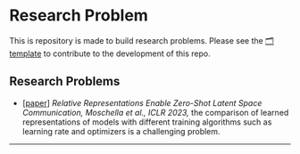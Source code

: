 # Research Problem

This is repository is made to build research problems. Please see the [🗂template](papers/template.md) to contribute to the development of this repo. 

## Research Problems 


* [[paper](papers/dl-2023-enable_zero_shot_latent_space_communication.md)] *Relative Representations Enable Zero-Shot Latent Space Communication, Moschella et al., ICLR 2023,* the comparison of learned representations of models with different training algorithms such as learning rate and optimizers is a challenging problem. 

---
